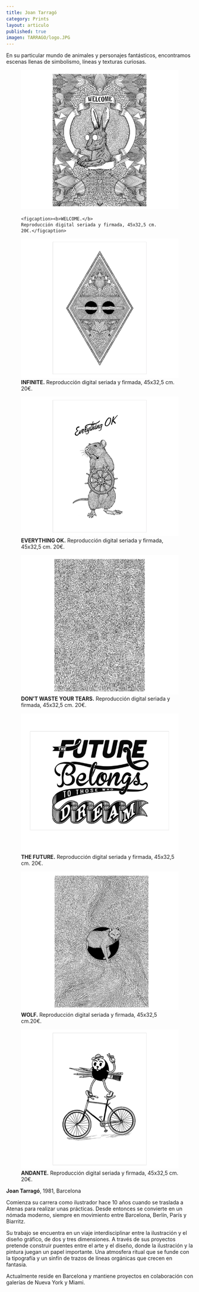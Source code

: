 ```yaml
---
title: Joan Tarragó
category: Prints
layout: articulo
published: true
imagen: TARRAGO/logo.JPG
---
```

En su particular mundo de animales y personajes fantásticos, encontramos escenas llenas de simbolismo, líneas y texturas curiosas.

<figure>
	<a href="/images/TARRAGO/welcome.jpg"><img src="/images/TARRAGO/welcome.jpg" alt="Print Joan Tarragó"></a>

	<figcaption><b>WELCOME.</b> 
	Reproducción digital seriada y firmada, 45x32,5 cm. 
	20€.</figcaption>
</figure>

<div class="figure-group">
<figure>
	<a href="/images/TARRAGO/infinite.jpg"><img src="/images/TARRAGO/infinite.jpg" alt="Print Joan Tarragó"></a>
	<figcaption><b>INFINITE.</b>
	  	Reproducción digital seriada y firmada, 45x32,5 cm. 20€.</figcaption>
</figure>

<figure>
	<a href="/images/TARRAGO/everything ok.jpg"><img src="/images/TARRAGO/everything ok.jpg" alt="Print Joan Tarragó"></a>
	<figcaption><b>EVERYTHING OK.</b>
	  Reproducción digital seriada y firmada, 45x32,5 cm. 20€.</figcaption>
</figure>

<figure>
	<a href="/images/TARRAGO/DONT-WASTE-YOUR-TEARS.jpg"><img src="/images/TARRAGO/DONT-WASTE-YOUR-TEARS.jpg" alt="Print Joan Tarragó"></a>
	<figcaption><b>DON’T  WASTE YOUR TEARS.</b>
	  Reproducción digital seriada y firmada, 45x32,5 cm. 20€.</figcaption>
</figure>

<figure>
	<a href="/images/TARRAGO/THE-FUTURE.jpg"><img src="/images/TARRAGO/THE-FUTURE.jpg" alt="Print Joan Tarragó"></a>
	<figcaption><b>THE FUTURE.</b>
	  Reproducción digital seriada y firmada, 45x32,5 cm. 20€.</figcaption>
</figure>

<figure>
	<a href="/images/TARRAGO/wolf.jpg"><img src="/images/TARRAGO/wolf.jpg" alt="Print Joan Tarragó"></a>
	<figcaption><b>WOLF.</b>
	    Reproducción digital seriada y firmada, 45x32,5 cm.20€.</figcaption>
</figure>

<figure>
	<a href="/images/TARRAGO/ANDANTE.jpg"><img src="/images/TARRAGO/ANDANTE.jpg" alt="Print Joan Tarragó"></a>
	<figcaption><b>ANDANTE.</b>
	    Reproducción digital seriada y firmada, 45x32,5 cm. 20€.</figcaption>
</figure>
</div>

**Joan Tarragó**, 1981, Barcelona

Comienza su carrera como ilustrador hace 10 años cuando se traslada a Atenas para realizar unas prácticas. Desde entonces se convierte en un nómada moderno, siempre en movimiento entre Barcelona, Berlín, París y Biarritz.

Su trabajo se encuentra en un viaje interdisciplinar entre la ilustración y el diseño gráfico, de dos y tres dimensiones. A través de sus proyectos pretende construir puentes entre el arte y el diseño, donde la ilustración y la pintura juegan un papel importante. Una atmosfera ritual que se funde con la tipografía y un sinfín de trazos de líneas orgánicas que crecen en fantasía. 

Actualmente reside en Barcelona y mantiene proyectos en colaboración con galerías de Nueva York y Miami.
